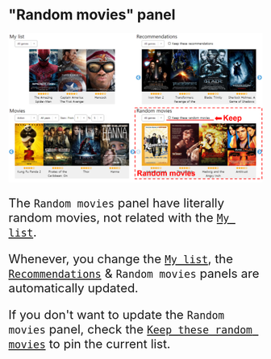 # "Random movies" panel
<img src="../content/random-panel.png"/>
<p style="font-size:18pt;">
The <code>Random movies</code> panel have literally random movies, not related with the <a href="./my.md"><code>My list</code></a>. 
</p>
<p style="font-size:18pt;">
Whenever, you change the <a href="./my.md"><code>My list</code></a>, the <a href="./rec.md"><code>Recommendations</code></a> & <code>Random movies</code> panels are automatically updated.
</p>
<p style="font-size:18pt;">
If you don't want to update the <code>Random movies</code> panel, check the <a href="../interactions/keep.md"><code>Keep these random movies</code></a> to pin the current list.
</p>
